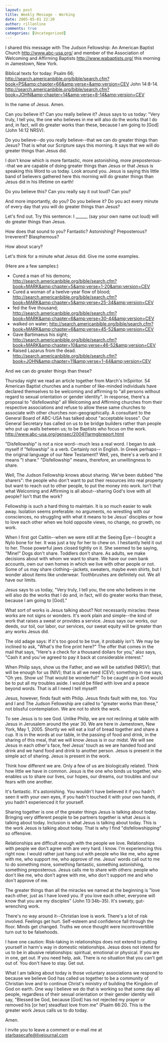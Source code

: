 ```yaml
---
layout: post
title: Weekly Message - Working
date: 2005-05-01 22:20
author: rillonline
comments: true
categories: [Uncategorized]
---
```

I shared this message with The Judson Fellowship: An American Baptist Church 
http://www.abc-usa.org/ and member of the Association of Welcoming and Affirming Baptists 
http://www.wabaptists.org/ this morning in Jamestown, New York.

Biblical texts for today: 
Psalm 66; 
http://search.americanbible.org/bible/search.cfm?book=PS&amp;chapter=66&amp;verse=&amp;version=CEV 
John 14:8-14. 
http://search.americanbible.org/bible/search.cfm?book=JOHN&amp;chapter=14&amp;verse=8-14&amp;version=CEV

In the name of Jesus. Amen.

Can you believe it? Can you really believe it? Jesus says to us today: "Very truly, I tell you, the one who believes in me will also do the works that I do and, in fact, will do greater works than these, because I am going to [God] (John 14:12 NRSV).

Do you believe--do you really believe--that we can do greater things than Jesus?  That is what our Scripture says this morning. It says that we will do greater things than Jesus did.

I don't know which is more fantastic, more astonishing, more preposterous--that we are capable of doing greater things than Jesus or that Jesus is speaking this Word to us today. Look around you. Jesus is saying this little band of believers gathered here this morning will do greater things than Jesus did in his lifetime on earth! 

Do you believe this? Can you really say it out loud? Can you?

And more importantly, do you? Do you believe it? Do you act every minute of every day that you will do greater things than Jesus?

Let's find out. Try this sentence: I ______ (say your own name out loud) will do greater things than Jesus.

How does that sound to you? Fantastic? Astonishing? Preposterous? Irreverent? Blasphemous? 

How about scary?

Let's think for a minute what Jesus did. Give me some examples.

(Here are a few samples:) 

* Cured a man of his demons; 
http://search.americanbible.org/bible/search.cfm?book=MARK&amp;chapter=5&amp;verse=1-20&amp;version=CEV
* Cured a woman of a twelve-year flow of blood; 
http://search.americanbible.org/bible/search.cfm?book=MARK&amp;chapter=5&amp;verse=25-34&amp;version=CEV
* fed the five thousand; 
http://search.americanbible.org/bible/search.cfm?book=MARK&amp;chapter=6&amp;verse=30-44&amp;version=CEV
* walked on water; 
http://search.americanbible.org/bible/search.cfm?book=MARK&amp;chapter=6&amp;verse=45-52&amp;version=CEV
* Gave Bartimaeus his sight; 
http://search.americanbible.org/bible/search.cfm?book=MARK&amp;chapter=10&amp;verse=46-52&amp;version=CEV
* Raised Lazarus from the dead. 
http://search.americanbible.org/bible/search.cfm?book=JOHN&amp;chapter=11&amp;verse=1-44&amp;version=CEV

And we can do greater things than these?

Thursday night we read an article together from March's InSpiritor. 54 American Baptist churches and a number of like-minded individuals have declared themselves to be welcoming and affirming to "all persons without regard to sexual orientation or gender identity". In response, there's a proposal to "disfellowship" all Welcoming and Affirming churches from their respective associations and refuse to allow these same churches to associate with other churches non-geographically. A consultant to the General Board of ABC-USA has talked about "acceptable losses". Our General Secretary has called on us to be bridge builders rather than people who put up walls between us; to be Baptists who focus on the work. 
http://www.abc-usa.org/gensec/200411armgbreport.html

"Disfellowship" is not a nice word--much less a real word. I began to ask myself if "fellowship" is a verb. Certainly not in English. In Greek perhaps--the original language of our New Testament? Well, yes, there's a verb and it means "I share." "Disfellowship" means, therefore, an unwillingness to share.

Well, The Judson Fellowship knows about sharing. We've been dubbed "the sharers": the people who don't want to put their resources into real property but want to reach out to other people, to put the money into work. Isn't that what Welcoming and Affirming is all about--sharing God's love with all people? Isn't that the work?

Fellowship is such a hard thing to maintain. It is so much easier to walk away. Isolation seems preferable: no arguments, no wrestling with our consciences, no struggling with what it means to be Jesus' disciples or how to love each other when we hold opposite views, no change, no growth, no work. 

When I first got Caitlin--when we were still at the Seeing Eye--I bought a Nylo bone for her. It was just a toy for her to chew on. I hesitantly held it out to her. Those powerful jaws closed tightly on it. She seemed to be saying, "Mine!" Dogs don't share. Toddlers don't share. As adults, we make decisions about with whom we want to share. We have our own bank accounts, own our own homes in which we live with other people or not. Some of us may share clothing--jackets, sweaters, maybe even shirts, but I wonder about items like underwear. Toothbrushes are definitely out. We all have our limits.

Jesus says to us today, "Very truly, I tell you, the one who believes in me will also do the works that I do and, in fact, will do greater works than these, because I am going to [God]."

What sort of works is Jesus talking about? Not necessarily miracles: these works are not signs or wonders. It's work plain and simple--the kind of work that raises a sweat or provides a service. Jesus says our works, our deeds, our toil, our labor, our services, our sweat equity  will be greater than any works Jesus did.

The old adage says: If it's too good to be true, it probably isn't. We may be inclined to ask, "What's the fine print here?" The offer that comes in the mail that says, "Here's a check for a thousand dollars for you," also says, "Cash it and you've agreed to pay it back at considerable interest."

When Philip says, show us the Father, and we will be satisfied (NRSV); that will be enough for us (NIV); that is all we need (CEV); something in me says, "Oh yes. Show us! That would be wonderful!" To be caught up in God would be to put all my troubles aside. I would be filled with love and a peace beyond words. That is all I need I tell myself!

Jesus, however, finds fault with Philip. Jesus finds fault with me, too. You and I and The Judson Fellowship are called to "greater works than these," not blissful contemplation. We are not to shirk the work.

To see Jesus is to see God. Unlike Philip, we are not reclining at table with Jesus in Jerusalem around the year 30. We are here in Jamestown, New York, May 1, 2005. Shortly we will eat a loaf of bread together and share a cup. It is in the words at our table, in the passing of food and drink, in the sharing of this meal, that we will know Jesus is in our midst. We will see Jesus in each other's face, feel Jesus' touch as we are handed food and drink and we hand food and drink to another person. Jesus is present in the simple act of sharing. Jesus is present in the work.

Think how different we are. Only a few of us are biologically related. Think how little we have in common. Jesus is the one who binds us together, who enables us to share our lives, our hopes, our dreams, our troubles and our fears with one another.

It's fantastic. It's astonishing. You wouldn't have believed it if you hadn't seen it with your own eyes, if you hadn't touched it with your own hands, if you hadn't experienced it for yourself.

Sharing together is one of the greater things Jesus is talking about today. Bringing very different people to be partners together is what Jesus is talking about today. Inclusion is what Jesus is talking about today. This is the work Jesus is talking about today. That is why I find "disfellowshipping" so offensive.

Relationships are difficult enough with the people we love. Relationships with people we don't agree with are very hard. I know. I'm experiencing this right now. I would rather just hang out with people who like me, who agree with me, who support me, who approve of me. Jesus' words call out to me to do something more, something fantastic, something astonishing, something preposterous. Jesus calls me to share with others: people who don't like me, who don't agree with me, who don't support me and who don't approve of me. 

The greater things than all the miracles we named at the beginning is "love each other, just as I have loved you.   If you love each other, everyone will know that you are my disciples" (John 13:34b-35). It's sweaty, gut-wrenching work. 

There's no way around it--Christian love is work. There's a lot of risk involved. Feelings get hurt. Self-esteem and confidence fall through the floor. Minds get changed. Truths we once thought were incontrovertible turn out to be falsehoods.

I have one caution: Risk-taking in relationships does not extend to putting yourself in harm's way in domestic relationships. Jesus does not intend for us to be in abusive relationships: spiritual, emotional or physical. If you are in one, get out. If you need help, ask. There is no situation that you can't get out of. You don't have to stay. Get out.

What I am talking about today is those voluntary associations we respond to because we believe God has called us together to be a community of Christian love and to continue Christ's ministry of building the Kingdom of God on earth. One way I believe we do that is working so that some day all people, regardless of their sexual orientation or their gender identity will say, "Blessed be God, because [God] has not rejected my prayer or removed his [or her] steadfast love from me" (Psalm 66:20. This is the greater work Jesus calls us to do today.

Amen.

I invite you to leave a comment or e-mail me at starbasecafe@livejournal.com
